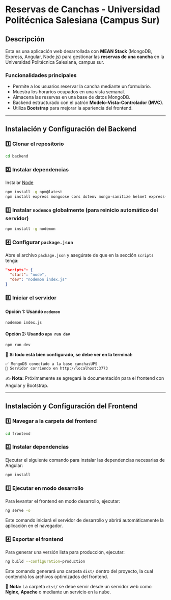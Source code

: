 # Reservas de Canchas - Universidad Politécnica Salesiana (Campus Sur)

## Descripción
Esta es una aplicación web desarrollada con **MEAN Stack** (MongoDB, Express, Angular, Node.js) para gestionar las **reservas de una cancha** en la Universidad Politécnica Salesiana, campus sur.

### Funcionalidades principales
- Permite a los usuarios reservar la cancha mediante un formulario.
- Muestra los horarios ocupados en una vista semanal.
- Almacena las reservas en una base de datos MongoDB.
- Backend estructurado con el patrón **Modelo-Vista-Controlador (MVC)**.
- Utiliza **Bootstrap** para mejorar la apariencia del frontend.

---

## Instalación y Configuración del Backend
### 1️⃣ Clonar el repositorio
```bash
cd backend
```

### 2️⃣ Instalar dependencias

Instalar [Node](https://nodejs.org/es/download)

```bash
npm install -g npm@latest
npm install express mongoose cors dotenv mongo-sanitize helmet express-rate-limit bcryptjs crypto-js
```
### 3️⃣ Instalar `nodemon` globalmente (para reinicio automático del servidor)
```bash
npm install -g nodemon
```

### 4️⃣ Configurar `package.json`
Abre el archivo `package.json` y asegúrate de que en la sección `scripts` tenga:
```json
"scripts": {
  "start": "node",
  "dev": "nodemon index.js"
}
```
### 5️⃣ Iniciar el servidor
#### Opción 1: Usando `nodemon`
```bash
nodemon index.js
```
#### Opción 2: Usando `npm run dev`
```bash
npm run dev
```

📌 **Si todo está bien configurado, se debe ver en la terminal:**
```
✅ MongoDB conectado a la base canchasUPS
🚀 Servidor corriendo en http://localhost:3773
```
✍️ **Nota:** Próximamente se agregará la documentación para el frontend con Angular y Bootstrap.

---

## Instalación y Configuración del Frontend

### 1️⃣ Navegar a la carpeta del frontend
```bash
cd frontend
```

### 2️⃣ Instalar dependencias
Ejecutar el siguiente comando para instalar las dependencias necesarias de Angular:
```bash
npm install
```

### 3️⃣ Ejecutar en modo desarrollo
Para levantar el frontend en modo desarrollo, ejecutar:
```bash
ng serve -o
```
Este comando iniciará el servidor de desarrollo y abrirá automáticamente la aplicación en el navegador.

### 4️⃣ Exportar el frontend
Para generar una versión lista para producción, ejecutar:
```bash
ng build --configuration=production
```
Este comando generará una carpeta `dist/` dentro del proyecto, la cual contendrá los archivos optimizados del frontend.

📌 **Nota:** La carpeta `dist/` se debe servir desde un servidor web como **Nginx**, **Apache** o mediante un servicio en la nube.
